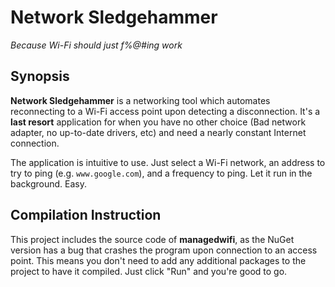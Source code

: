 # Network Sledgehammer
*Because Wi-Fi should just f%@#ing work*

## Synopsis
**Network Sledgehammer** is a networking tool which automates reconnecting to a
Wi-Fi access point upon detecting a disconnection. It's a **last resort**
application for when you have no other choice (Bad network adapter, no
up-to-date drivers, etc) and need a nearly constant Internet connection.

The application is intuitive to use. Just select a Wi-Fi network, an address to
try to ping (e.g. `www.google.com`), and a frequency to ping. Let it run in
the background. Easy.

## Compilation Instruction
This project includes the source code of **managedwifi**, as the NuGet version
has a bug that crashes the program upon connection to an access point. This
means you don't need to add any additional packages to the project to have it
compiled. Just click "Run" and you're good to go.
